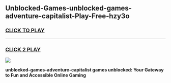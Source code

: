 
## Unblocked-Games-unblocked-games-adventure-capitalist-Play-Free-hzy3o
<h3>
<a href="https://premium76.site?title=unblocked-games-adventure-capitalist&ref=18A1">CLICK TO PLAY</a></h3>
<hr>

<h3>
<a href="https://premium76.site?title=unblocked-games-adventure-capitalist&ref=18A1">CLICK 2 PLAY</a>
  
</h3>

<a href="https://premium76.site?title=unblocked-games-adventure-capitalist&ref=18A1"><img src="https://clearcache.store/games.png"></a>


**unblocked-games-adventure-capitalist games unblocked: Your Gateway to Fun and Accessible Online Gaming**
